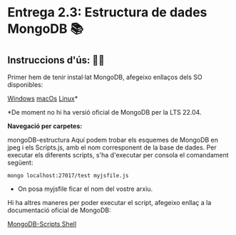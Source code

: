 # Entrega 2.3: Estructura de dades MongoDB 📚

## Instruccions d'ús: 🧙‍♂️

Primer hem de tenir instal·lat MongoDB, afegeixo enllaços dels SO disponibles:

[Windows](https://www.mongodb.com/docs/manual/tutorial/install-mongodb-on-windows/ '🪟')
[macOs](https://www.mongodb.com/docs/manual/tutorial/install-mongodb-on-os-x/ '🍏')
[Linux](https://www.mongodb.com/docs/manual/administration/install-on-linux/ '👽')*

*De moment no hi ha versió oficial de MongoDB per la LTS 22.04.

**Navegació per carpetes:**

mongoDB-estructura Aquí podem trobar els esquemes de MongoDB en jpeg i els Scripts.js, amb el nom corresponent de la base de dades.
Per executar els diferents scripts, s'ha d'executar per consola el comandament següent:

    mongo localhost:27017/test myjsfile.js

* On posa myjsfile ficar el nom del vostre arxiu.

Hi ha altres maneres per poder executar el script, afegeixo enllaç a la documentació oficial de MongoDB:

[MongoDB-Scripts Shell](https://www.mongodb.com/docs/manual/tutorial/write-scripts-for-the-mongo-shell/)

